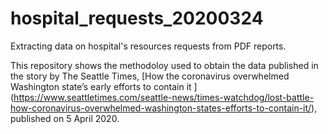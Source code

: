 # hospital_requests_20200324
Extracting data on hospital's resources requests from PDF reports.

This repository shows the methodoloy used to obtain the data published in the story by The Seattle Times, [How the coronavirus overwhelmed Washington state’s early efforts to contain it ] (https://www.seattletimes.com/seattle-news/times-watchdog/lost-battle-how-coronavirus-overwhelmed-washington-states-efforts-to-contain-it/), published on 5 April 2020.